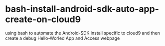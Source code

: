 # bash-install-android-sdk-auto-app-create-on-cloud9
using bash to automate the Android-SDK install specific to cloud9 and then create a debug Hello-Worled App and Access webpage
